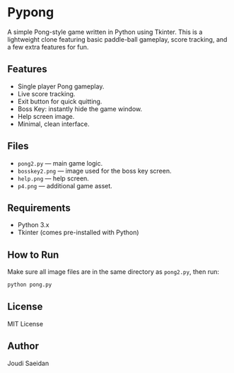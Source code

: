 # Pypong

A simple Pong-style game written in Python using Tkinter. This is a lightweight clone featuring basic paddle-ball gameplay, score tracking, and a few extra features for fun.

## Features

- Single player Pong gameplay.
- Live score tracking.
- Exit button for quick quitting.
- Boss Key: instantly hide the game window.
- Help screen image.
- Minimal, clean interface.

## Files

- `pong2.py` — main game logic.
- `bosskey2.png` — image used for the boss key screen.
- `help.png` — help screen.
- `p4.png` — additional game asset.

## Requirements

- Python 3.x
- Tkinter (comes pre-installed with Python)

## How to Run

Make sure all image files are in the same directory as `pong2.py`, then run:

```bash
python pong.py
```

## License

MIT License

## Author

Joudi Saeidan
